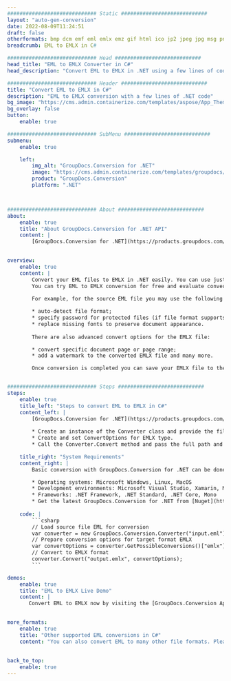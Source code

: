 ```yaml
---
############################# Static ############################
layout: "auto-gen-conversion"
date: 2022-08-09T11:24:51
draft: false
otherformats: bmp dcm emf eml emlx emz gif html ico jp2 jpeg jpg msg png psb psd svg svgz tga tif tiff webp wmf wmz
breadcrumb: EML to EMLX in C#

############################# Head ############################
head_title: "EML to EMLX Converter in C#"
head_description: "Convert EML to EMLX in .NET using a few lines of code. Use the GroupDocs Document Conversion API to convert over 160 file formats."

############################# Header ############################
title: "Convert EML to EMLX in C#"
description: "EML to EMLX conversion with a few lines of .NET code"
bg_image: "https://cms.admin.containerize.com/templates/aspose/App_Themes/V3/images/bg/header1.png"
bg_overlay: false
button:
    enable: true

############################# SubMenu ############################
submenu:
    enable: true

    left:
        img_alt: "GroupDocs.Conversion for .NET"
        image: "https://cms.admin.containerize.com/templates/groupdocs/images/product-logos/90x90-noborder/groupdocs-conversion-net.png"
        product: "GroupDocs.Conversion"
        platform: ".NET"



############################# About ############################
about:
    enable: true
    title: "About GroupDocs.Conversion for .NET API"
    content: |
        [GroupDocs.Conversion for .NET](https://products.groupdocs.com/conversion/net/) can be used to convert Microsoft Word, Excel, PowerPoint, PDF, Visio and other formats. GroupDocs.Conversion is a standalone API that is suitable for back-end and internal systems where high performance is required. It does not depend on any software such as Microsoft or Open Office.
    

overview:
    enable: true
    content: |
        Convert your EML files to EMLX in .NET easily. You can use just a couple of C# code lines in any platform of your choice like - Windows, Linux, macOS.
        You can try EML to EMLX conversion for free and evaluate conversion results quality.  Along with simple file conversion scenarios you can try more advanced options for loading source EML file and for saving output EMLX result. 
        
        For example, for the source EML file you may use the following load options:

        * auto-detect file format;
        * specify password for protected files (if file format supports it);
        * replace missing fonts to preserve document appearance.
        
        There are also advanced convert options for the EMLX file:

        * convert specific document page or page range;
        * add a watermark to the converted EMLX file and many more.

        Once conversion is completed you can save your EMLX file to the local file path or any third-party storage like FTP, Amazon S3, Google Drive, Dropbox etc. Please note - to convert EML to EMLX there is no need for any additional software installed - like MS Office, Open Office, Adobe Acrobat Reader etc.


############################# Steps ############################
steps:
    enable: true
    title_left: "Steps to convert EML to EMLX in C#"
    content_left: |
        [GroupDocs.Conversion for .NET](https://products.groupdocs.com/conversion/net/) makes it easy for developers to convert a EML file to EMLX with a few lines of code.
        
        * Create an instance of the Converter class and provide the file EML with the full path
        * Create and set ConvertOptions for EMLX type.
        * Call the Converter.Convert method and pass the full path and format (EMLX) as a parameter

    title_right: "System Requirements"
    content_right: |
        Basic conversion with GroupDocs.Conversion for .NET can be done in just a few simple steps. Our APIs are supported on all major platforms and operating systems. Before executing the code below, make sure you have the following prerequisites installed on your system.

        * Operating systems: Microsoft Windows, Linux, MacOS
        * Development environments: Microsoft Visual Studio, Xamarin, MonoDevelop
        * Frameworks: .NET Framework, .NET Standard, .NET Core, Mono
        * Get the latest GroupDocs.Conversion for .NET from [Nuget](https://www.nuget.org/packages/groupdocs.conversion)
         
    code: |
        ```csharp    
        // Load source file EML for conversion
        var converter = new GroupDocs.Conversion.Converter("input.eml");
        // Prepare conversion options for target format EMLX
        var convertOptions = converter.GetPossibleConversions()["emlx"].ConvertOptions;
        // Convert to EMLX format
        converter.Convert("output.emlx", convertOptions);
        ```

demos:
    enable: true
    title: "EML to EMLX Live Demo"
    content: |
       Convert EML to EMLX now by visiting the [GroupDocs.Conversion App](https://products.groupdocs.app/conversion/family) website. Online demo has the following advantages
          

more_formats:
    enable: true
    title: "Other supported EML conversions in C#"
    content: "You can also convert EML to many other file formats. Please see the list below."
       
       
back_to_top:
    enable: true
---
```

